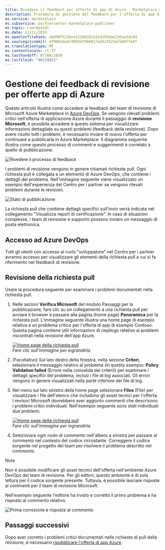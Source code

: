 ```yaml
---
title: Rivedere il feedback per offerte di app di Azure - Marketplace commerciale Microsoft
description: Procedura di gestione del feedback per l'offerta di app di Azure dal team di revisione Microsoft Azure Marketplace. È possibile accedere ai feedback in Azure DevOps con le credenziali del Centro per i partner.
ms.service: marketplace
ms.subservice: partnercenter-marketplace-publisher
ms.topic: conceptual
ms.date: 11/11/2019
ms.openlocfilehash: e8d90f5238ea312602d2142d25b9ae226aa34c84
ms.sourcegitcommit: d7008edadc9993df960817ad4c5521efa69ffa9f
ms.translationtype: MT
ms.contentlocale: it-IT
ms.lasthandoff: 07/08/2020
ms.locfileid: "86119022"
---
```

# <a name="handling-review-feedback-for-azure-application-offers"></a>Gestione dei feedback di revisione per offerte app di Azure

Questo articolo illustra come accedere ai feedback del team di revisione di Microsoft Azure Marketplace in [Azure DevOps](https://azure.microsoft.com/services/devops/). Se vengono rilevati problemi critici nell'offerta di applicazione Azure durante il passaggio di **revisione Microsoft**, è possibile accedere a questo sistema per visualizzare informazioni dettagliate su questi problemi (feedback della revisione). Dopo avere risolto tutti i problemi, è necessario inviare di nuovo l'offerta per continuare a pubblicarla in Azure Marketplace. Il diagramma seguente illustra come questo processo di commenti e suggerimenti è correlato a quello di pubblicazione.

![Rivedere il processo di feedback](./media/review-feedback-process.png)

I problemi di revisione vengono in genere chiamati richieste pull. Ogni richiesta pull è collegata a un elemento di Azure DevOps, che contiene i dettagli del problema. Nell'immagine seguente viene visualizzato un esempio dell'esperienza del Centro per i partner se vengono rilevati problemi durante le revisioni. 

![Stato di pubblicazione](./media/publishing-status.png)

La richiesta pull che contiene dettagli specifici sull'invio verrà indicata nel collegamento "Visualizza report di certificazione". In caso di situazioni complesse, i team di revisione e supporto possono inviare un messaggio di posta elettronica.

## <a name="azure-devops-access"></a>Accesso ad Azure DevOps

Tutti gli utenti con accesso al ruolo "sviluppatore" nel Centro per i partner avranno accesso per visualizzare gli elementi della richiesta pull a cui si fa riferimento nel feedback di revisione.

## <a name="reviewing-the-pull-request"></a>Revisione della richiesta pull

Usare la procedura seguente per esaminare i problemi documentati nella richiesta pull.

1. Nelle sezioni **Verifica Microsoft** del modulo Passaggi per la pubblicazione, fare clic su un collegamento a una richiesta pull per avviare il browser e passare alla pagina (home page) **Panoramica** per la richiesta pull. L'immagine seguente illustra una home page di esempio relativa a un problema critico per l'offerta di app di esempio Contoso. Questa pagina contiene utili informazioni di riepilogo relative ai problemi riscontrati nella revisione dell'app Azure.

    [![Home page della richiesta pull](./media/pr-home-page-thumb.png)](./media/pr-home-page.png)
    <br/> *Fare clic sull'immagine per ingrandirla.*

1. (Facoltativo) Sul lato destro della finestra, nella sezione **Criteri**, selezionare il messaggio relativo al problema (in questo esempio: **Policy Validation failed** (Errore nella convalida dei criteri)) per esaminare i dettagli specifici del problema, inclusi i file di log associati. Gli errori vengono in genere visualizzati nella parte inferiore dei file di log.

1. Nel menu sul lato sinistro della home page selezionare **Files** (File) per visualizzare i file dell'elenco che includono gli asset tecnici per l'offerta. I revisori Microsoft dovrebbero aver aggiunto commenti che descrivono i problemi critici individuati. Nell'esempio seguente sono stati individuati due problemi.

    [![Home page della richiesta pull](./media/pr-files-page-thumb.png)](./media/pr-files-page.png)
    <br/> *Fare clic sull'immagine per ingrandirla.*

1. Selezionare ogni nodo di commento nell'albero a sinistra per passare al commento nel contesto del codice circostante. Correggere il codice sorgente nel progetto del team per risolvere il problema descritto nel commento.

>[!Note]
>Non è possibile modificare gli asset tecnici dell'offerta nell'ambiente Azure DevOps del team di revisione. Per gli editori, questo ambiente è di sola lettura per il codice sorgente presente. Tuttavia, è possibile lasciare risposte ai commenti per il team di revisione Microsoft.

   Nell'esempio seguente l'editore ha rivisto e corretto il primo problema e ha risposto al commento relativo.

   ![Prima correzione e risposta al commento](./media/first-comment-reply.png)

## <a name="next-steps"></a>Passaggi successivi

Dopo aver corretto i problemi critici documentati nelle richieste di pull della revisione, è necessario [ripubblicare l'offerta di app Azure](./create-new-azure-apps-offer.md#publish).
